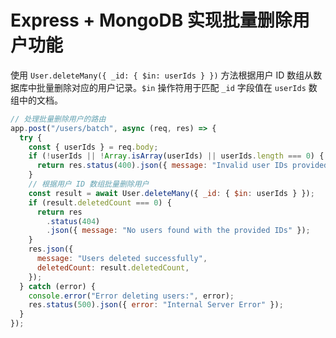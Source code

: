 # Express + MongoDB 实现批量删除用户功能

使用 `User.deleteMany({ _id: { $in: userIds } })` 方法根据用户 ID 数组从数据库中批量删除对应的用户记录。`$in` 操作符用于匹配 `_id` 字段值在 `userIds` 数组中的文档。

```javascript
// 处理批量删除用户的路由
app.post("/users/batch", async (req, res) => {
  try {
    const { userIds } = req.body;
    if (!userIds || !Array.isArray(userIds) || userIds.length === 0) {
      return res.status(400).json({ message: "Invalid user IDs provided" });
    }
    // 根据用户 ID 数组批量删除用户
    const result = await User.deleteMany({ _id: { $in: userIds } });
    if (result.deletedCount === 0) {
      return res
        .status(404)
        .json({ message: "No users found with the provided IDs" });
    }
    res.json({
      message: "Users deleted successfully",
      deletedCount: result.deletedCount,
    });
  } catch (error) {
    console.error("Error deleting users:", error);
    res.status(500).json({ error: "Internal Server Error" });
  }
});
```
